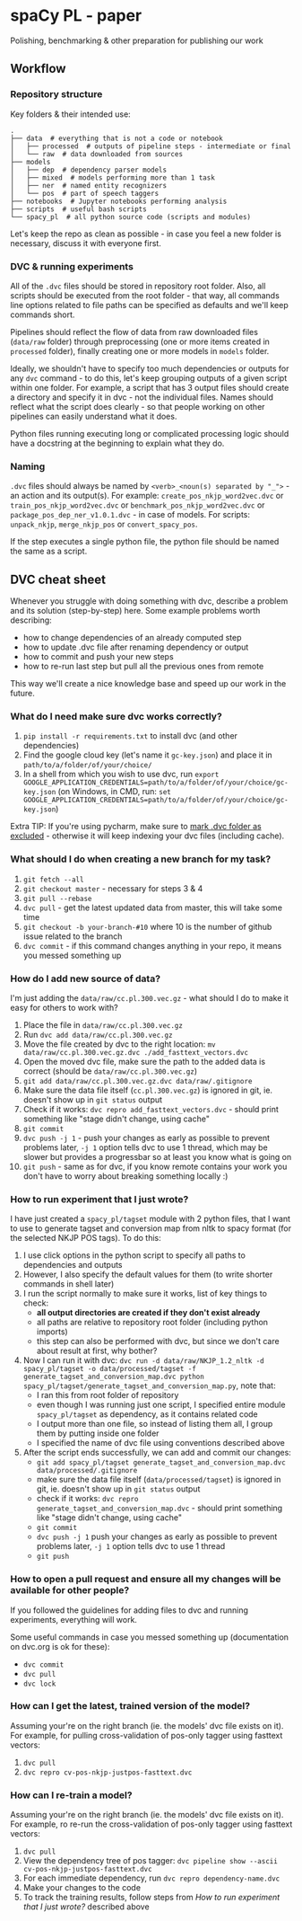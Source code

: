 # spaCy PL - paper

Polishing, benchmarking & other preparation for publishing our work


## Workflow

### Repository structure

Key folders & their intended use:
```
.
├── data  # everything that is not a code or notebook
│   ├── processed  # outputs of pipeline steps - intermediate or final
│   └── raw  # data downloaded from sources
├── models
│   ├── dep  # dependency parser models
│   ├── mixed  # models performing more than 1 task
│   ├── ner  # named entity recognizers
│   └── pos  # part of speech taggers
├── notebooks  # Jupyter notebooks performing analysis
├── scripts  # useful bash scripts
└── spacy_pl  # all python source code (scripts and modules)
```

Let's keep the repo as clean as possible - in case you feel a new folder is necessary,
discuss it with everyone first.


### DVC & running experiments

All of the `.dvc` files should be stored in repository root folder.
Also, all scripts should be executed from the root folder - that way,
all commands line options related to file paths can be specified as
defaults and we'll keep commands short.

Pipelines should reflect the flow of data from raw downloaded files (`data/raw` folder)
through preprocessing (one or more items created in `processed` folder), finally creating
one or more models in `models` folder.

Ideally, we shouldn't have to specify too much dependencies or outputs for any `dvc` command -
to do this, let's keep grouping outputs of a given script within one folder. For example,
a script that has 3 output files should create a directory and specify it in dvc - not
the individual files. Names should reflect what the script does clearly - so that
people working on other pipelines can easily understand what it does.

Python files running executing long or complicated processing logic should have a
docstring at the beginning to explain what they do.


### Naming

`.dvc` files should always be named by `<verb>_<noun(s) separated by "_">` - an action
and its output(s).
For example: `create_pos_nkjp_word2vec.dvc` or `train_pos_nkjp_word2vec.dvc` or `benchmark_pos_nkjp_word2vec.dvc` or `package_pos_dep_ner_v1.0.1.dvc` - in case of models.
For scripts: `unpack_nkjp`, `merge_nkjp_pos` or `convert_spacy_pos`.

If the step executes a single python file, the python file should be named
the same as a script.


## DVC cheat sheet

Whenever you struggle with doing something with dvc, describe a problem and
its solution (step-by-step) here. Some example problems worth describing:
- how to change dependencies of an already computed step
- how to update .dvc file after renaming dependency or output
- how to commit and push your new steps
- how to re-run last step but pull all the previous ones from remote

This way we'll create a nice knowledge base and speed up our work in the future.


### What do I need make sure dvc works correctly?
1. `pip install -r requirements.txt` to install dvc (and other dependencies)
2. Find the google cloud key (let's name it `gc-key.json`) and place it in `path/to/a/folder/of/your/choice/`
3. In a shell from which you wish to use dvc, run `export GOOGLE_APPLICATION_CREDENTIALS=path/to/a/folder/of/your/choice/gc-key.json`
   (on Windows, in CMD, run: `set GOOGLE_APPLICATION_CREDENTIALS=path/to/a/folder/of/your/choice/gc-key.json`) 
   
Extra TIP: If you're using pycharm, make sure to [mark .dvc folder as excluded](https://stackoverflow.com/a/6535511) - otherwise it will keep indexing your dvc files (including cache).


### What should I do when creating a new branch for my task?
1. `git fetch --all`
2. `git checkout master` - necessary for steps 3 & 4
3. `git pull --rebase`
4. `dvc pull` - get the latest updated data from master, this will take some time
5. `git checkout -b your-branch-#10` where 10 is the number of github issue related to the branch
6. `dvc commit` - if this command changes anything in your repo, it means you messed something up


### How do I add new source of data?
I'm just adding the `data/raw/cc.pl.300.vec.gz` - what should I do to make it easy for others to work with?

1. Place the file in `data/raw/cc.pl.300.vec.gz`
2. Run `dvc add data/raw/cc.pl.300.vec.gz`
3. Move the file created by dvc to the right location: `mv data/raw/cc.pl.300.vec.gz.dvc ./add_fasttext_vectors.dvc`
4. Open the moved dvc file, make sure the path to the added data is correct (should be `data/raw/cc.pl.300.vec.gz`)
5. `git add data/raw/cc.pl.300.vec.gz.dvc data/raw/.gitignore`
6. Make sure the data file itself (`cc.pl.300.vec.gz`) is ignored in git, ie. doesn't show up in `git status` output
7. Check if it works: `dvc repro add_fasttext_vectors.dvc` - should print something like "stage didn't change, using cache"
8. `git commit`
9. `dvc push -j 1` - push your changes as early as possible to prevent problems later, `-j 1` option tells dvc to use 1 thread, 
   which may be slower but provides a progressbar so at least you know what is going on 
10. `git push` - same as for dvc, if you know remote contains your work you don't have to worry about breaking something locally :)


### How to run experiment that I just wrote?
I have just created a `spacy_pl/tagset` module with 2 python files, that I want to use to generate tagset and conversion map
from nltk to spacy format (for the selected NKJP POS tags). To do this:

1. I use click options in the python script to specify all paths to dependencies and outputs
2. However, I also specify the default values for them (to write shorter commands in shell later)
3. I run the script normally to make sure it works, list of key things to check:
    - **all output directories are created if they don't exist already**
    - all paths are relative to repository root folder (including python imports)
    - this step can also be performed with dvc, but since we don't care about result at first, why bother?
4. Now I can run it with dvc:
   `dvc run -d data/raw/NKJP_1.2_nltk -d spacy_pl/tagset -o data/processed/tagset -f generate_tagset_and_conversion_map.dvc python spacy_pl/tagset/generate_tagset_and_conversion_map.py`,
   note that:
    - I ran this from root folder of repository
    - even though I was running just one script, I specified entire module `spacy_pl/tagset` as dependency, as it contains related code
    - I output more than one file, so instead of listing them all, I group them by putting inside one folder
    - I specified the name of dvc file using conventions described above
5. After the script ends successfully, we can add and commit our changes:
    - `git add spacy_pl/tagset generate_tagset_and_conversion_map.dvc data/processed/.gitignore`
    - make sure the data file itself (`data/processed/tagset`) is ignored in git, ie. doesn't show up in `git status` output
    - check if it works: `dvc repro generate_tagset_and_conversion_map.dvc` - should print something like "stage didn't change, using cache"
    - `git commit`
    - `dvc push -j 1` push your changes as early as possible to prevent problems later, `-j 1` option tells dvc to use 1 thread 
    - `git push`

### How to open a pull request and ensure all my changes will be available for other people?
If you followed the guidelines for adding files to dvc and running experiments, everything will work.

Some useful commands in case you messed something up (documentation on dvc.org is ok for these):
- `dvc commit`
- `dvc pull`
- `dvc lock`


### How can I get the latest, trained version of the model?
Assuming your're on the right branch (ie. the models' dvc file exists on it). 
For example, for pulling cross-validation of pos-only tagger using fasttext vectors:

1. `dvc pull`
2. `dvc repro cv-pos-nkjp-justpos-fasttext.dvc`


### How can I re-train a model?
Assuming your're on the right branch (ie. the models' dvc file exists on it). 
For example, ro re-run the cross-validation of pos-only tagger using fasttext vectors:

1. `dvc pull`
2. View the dependency tree of pos tagger: `dvc pipeline show --ascii cv-pos-nkjp-justpos-fasttext.dvc`
3. For each immediate dependency, run `dvc repro dependency-name.dvc`
4. Make your changes to the code
5. To track the training results, follow steps from *How to run experiment that I just wrote?* described above
